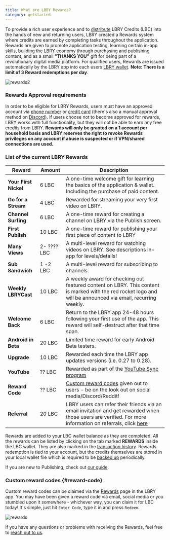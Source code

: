 ```yaml
---
title: What are LBRY Rewards?
category: getstarted
---
```


To provide a rich user experience and to [distribute](/faq/credit-policy) LBRY Credits (LBC) into the hands of new and returning users, LBRY created a Rewards system where credits are earned by completing tasks throughout the application. Rewards are given to promote application testing, learning certain in-app skills, building the LBRY economy through purchasing and publishing content, and as a small **"THANKS YOU"** gift for being part of a revolutionary digital media platform. For qualified users, Rewards are issued automatically by the LBRY app into each users [LBRY wallet](/faq/how-to-backup-wallet). **Note: There is a limit of 3 Reward redemptions per day**.

![rewards2](https://spee.ch/@clement:e/new-rewards.png)

### Rewards Approval requirements

In order to be eligible for LBRY Rewards, users must have an approved account via [phone number](/faq/phone) or [credit card](/faq/identity-requirements) (there's also a manual approval method on [Discord](https://chat.lbry.com)). If users choose not to become approved for rewards, LBRY works with full functionality, but they will not be able to earn any free credits from LBRY.  **Rewards will only be granted on a 1 account per household basis and LBRY reserves the right to revoke Rewards privileges on any account if abuse is suspected or if VPN/shared connections are used.**

### List of the current LBRY Rewards
| Reward | Amount | Description |
--- | --- | ---
| **Your First Nickel** | 6 LBC | A one-time welcome gift for learning the basics of the application & wallet. Including the purchase of paid content.
| **Go for a Stream** | 4 LBC | Rewarded for streaming your very first video on LBRY.
| **Channel Surfing** | 6 LBC | A one-time reward for creating a channel on LBRY via the Publish screen.
| **First Publish** | 10 LBC | A one-time reward for publishing your first piece of content to LBRY
| **Many Views** | 2- ???? LBC | A multi-level reward for watching videos on LBRY. See descriptions in-app for levels/details!
| **Sub Sandwich** | 1 -2 LBC | A multi-level reward for subscribing to channels.
| **Weekly LBRYCast** | 10 LBC | A weekly award for checking out featured content on LBRY. This content is marked with the red rocket logo and will be announced via email, recurring weekly.
| **Welcome Back** | 6 LBC | Return to the LBRY app 24-48 hours following your first use of the app. This reward will self-destruct after that time span.
| **Android in Beta** | 20 LBC | Limited time reward for early Android Beta testers.
| **Upgrade** | 10 LBC | Rewarded each time the LBRY app updates versions (i.e. 0.27 to 0.28).
| **YouTube** | ?? LBC | Rewarded as part of the [YouTube Sync program](/youtube)
| **Reward Code** | ?? LBC | [Custom reward codes](#reward-code) given out to users - be on the look out on social media/Discord/Reddit!
| **Referral** | 20 LBC | LBRY users can refer their friends via an email invitation and get rewarded when those users are verified. For more information on referrals, click [here](/faq/referrals)

Rewards are added to your LBC wallet balance as they are completed. All the rewards can be listed by clicking on the tab marked **REWARDS** inside the LBC wallet. They are also marked in the [transaction history](/faq/transaction-types).  Rewards redemption is tied to your account, but the credits themselves are stored in your local wallet file which is required to be [backed up](/faq/how-to-backup-wallet) periodically.

If you are new to Publishing, check out [our guide](/faq/how-to-publish).

### Custom reward codes {#reward-code}

Custom reward codes can be claimed via the [Rewards](https://open.lbry.com/?rewards) page in the LBRY app. You may have been given a reward code via email, social media or you stumbled upon it somewhere - whichever way, you can claim it for LBC today! It's simple, just hit `Enter Code`, type it in and press `Redeem`.

![rewards](https://spee.ch/@clement:e/rewards.png)



If you have any questions or problems with receiving the Rewards, feel free to [reach out to us](/faq/support).
